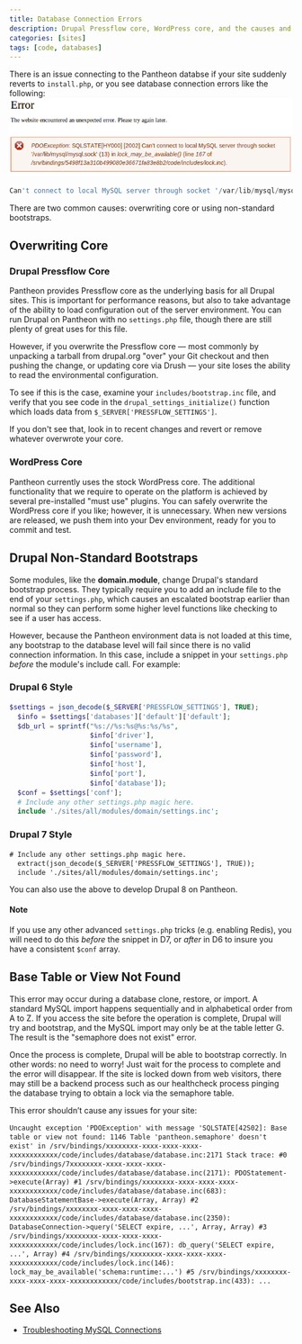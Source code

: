 ```yaml
---
title: Database Connection Errors
description: Drupal Pressflow core, WordPress core, and the causes and solutions for database connection errors.
categories: [sites]
tags: [code, databases]
---
```

There is an issue connecting to the Pantheon databse if your site suddenly reverts to `install.php`, or you see database connection errors like the following:
 ![Can't connect to local MySQL server through socket](/source/assets/images/desk_images/64774.png)

```sql
Can't connect to local MySQL server through socket '/var/lib/mysql/mysql.sock'...).
```
There are two common causes: overwriting core or using non-standard bootstraps.

## Overwriting Core

### Drupal Pressflow Core
Pantheon provides Pressflow core as the underlying basis for all Drupal sites. This is important for performance reasons, but also to take advantage of the ability to load configuration out of the server environment. You can run Drupal on Pantheon with no `settings.php` file, though there are still plenty of great uses for this file.

However, if you overwrite the Pressflow core — most commonly by unpacking a tarball from drupal.org "over" your Git checkout and then pushing the change, or updating core via Drush — your site loses the ability to read the environmental configuration.

To see if this is the case, examine your `includes/bootstrap.inc` file, and verify that you see code in the `drupal_settings_initialize()` function which loads data from `$_SERVER['PRESSFLOW_SETTINGS']`.

If you don't see that, look in to recent changes and revert or remove whatever overwrote your core.

### WordPress Core
Pantheon currently uses the stock WordPress core. The additional functionality that we require to operate on the platform is achieved by several pre-installed "must use" plugins. You can safely overwrite the WordPress core if you like; however, it is unnecessary. When new versions are released, we push them into your Dev environment, ready for you to commit and test.

## Drupal Non-Standard Bootstraps
Some modules, like the **domain.module**, change Drupal's standard bootstrap process. They typically require you to add an include file to the end of your `settings.php`, which causes an escalated bootstrap earlier than normal so they can perform some higher level functions like checking to see if a user has access.

However, because the Pantheon environment data is not loaded at this time, any bootstrap to the database level will fail since there is no valid connection information. In this case, include a snippet in your `settings.php` _before_ the module's include call. For example:

### Drupal 6 Style
```php
$settings = json_decode($_SERVER['PRESSFLOW_SETTINGS'], TRUE);
  $info = $settings['databases']['default']['default'];
  $db_url = sprintf("%s://%s:%s@%s:%s/%s",
                    $info['driver'],
                    $info['username'],
                    $info['password'],
                    $info['host'],
                    $info['port'],
                    $info['database']);
  $conf = $settings['conf'];
  # Include any other settings.php magic here.
  include './sites/all/modules/domain/settings.inc';
```
### Drupal 7 Style

    # Include any other settings.php magic here.
      extract(json_decode($_SERVER['PRESSFLOW_SETTINGS'], TRUE));
      include './sites/all/modules/domain/settings.inc';

You can also use the above to develop Drupal 8 on Pantheon.

<div class="alert alert-warning" role="alert">
<h4>Note</h4>
If you use any other advanced <code>settings.php</code> tricks (e.g. enabling Redis), you will need to do this <em>before</em> the snippet in D7, or <em>after</em> in D6 to insure you have a consistent <code>$conf</code> array.</div>

## Base Table or View Not Found
This error may occur during a database clone, restore, or import. A standard MySQL import happens sequentially and in alphabetical order from A to Z. If you access the site before the operation is complete, Drupal will try and bootstrap, and the MySQL import may only be at the table letter G. The result is the "semaphore does not exist" error.

Once the process is complete, Drupal will be able to bootstrap correctly. In other words: no need to worry! Just wait for the process to complete and the error will disappear. If the site is locked down from web visitors, there may still be a backend process such as our healthcheck process pinging the database trying to obtain a lock via the semaphore table.

This error shouldn’t cause any issues for your site:


```
Uncaught exception 'PDOException' with message 'SQLSTATE[42S02]: Base table or view not found: 1146 Table 'pantheon.semaphore' doesn't exist' in /srv/bindings/xxxxxxxx-xxxx-xxxx-xxxx-xxxxxxxxxxxx/code/includes/database/database.inc:2171 Stack trace: #0 /srv/bindings/7xxxxxxxx-xxxx-xxxx-xxxx-xxxxxxxxxxxx/code/includes/database/database.inc(2171): PDOStatement->execute(Array) #1 /srv/bindings/xxxxxxxx-xxxx-xxxx-xxxx-xxxxxxxxxxxx/code/includes/database/database.inc(683): DatabaseStatementBase->execute(Array, Array) #2 /srv/bindings/xxxxxxxx-xxxx-xxxx-xxxx-xxxxxxxxxxxx/code/includes/database/database.inc(2350): DatabaseConnection->query('SELECT expire, ...', Array, Array) #3 /srv/bindings/xxxxxxxx-xxxx-xxxx-xxxx-xxxxxxxxxxxx/code/includes/lock.inc(167): db_query('SELECT expire, ...', Array) #4 /srv/bindings/xxxxxxxx-xxxx-xxxx-xxxx-xxxxxxxxxxxx/code/includes/lock.inc(146): lock_may_be_available('schema:runtime:...') #5 /srv/bindings/xxxxxxxx-xxxx-xxxx-xxxx-xxxxxxxxxxxx/code/includes/bootstrap.inc(433): ...
```

## See Also
- [Troubleshooting MySQL Connections](/docs/accessing-mysql-databases/#troubleshooting-mysql-connections)
